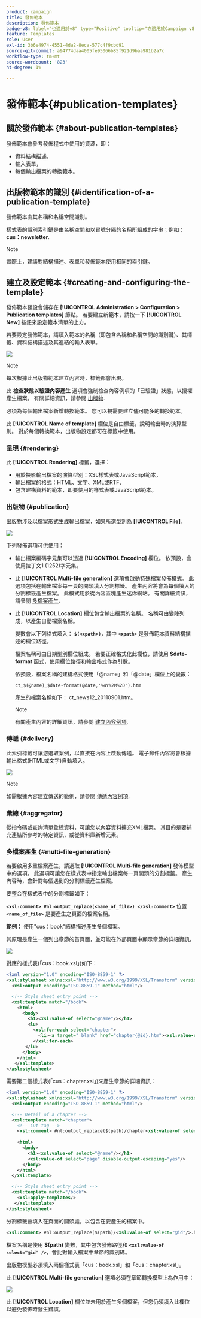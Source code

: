 ```yaml
---
product: campaign
title: 發佈範本
description: 發佈範本
badge-v8: label="也適用於v8" type="Positive" tooltip="亦適用於Campaign v8"
feature: Templates
role: User
exl-id: 3b6e4974-4551-4da2-8eca-577c4f9cbd91
source-git-commit: a94774daa4005fe95066b85f921d9baa981b2a7c
workflow-type: tm+mt
source-wordcount: '823'
ht-degree: 1%

---
```


# 發佈範本{#publication-templates}

## 關於發佈範本 {#about-publication-templates}

發佈範本會參考發佈程式中使用的資源，即：

* 資料結構描述，
* 輸入表單，
* 每個輸出檔案的轉換範本。

## 出版物範本的識別 {#identification-of-a-publication-template}

發佈範本由其名稱和名稱空間識別。

樣式表的識別索引鍵是由名稱空間和以冒號分隔的名稱所組成的字串；例如： **cus：newsletter**.

>[!NOTE]
>
>實際上，建議對結構描述、表單和發佈範本使用相同的索引鍵。

## 建立及設定範本 {#creating-and-configuring-the-template}

發佈範本預設會儲存在 **[!UICONTROL Administration > Configuration > Publication templates]** 節點。 若要建立新範本，請按一下 **[!UICONTROL New]** 按鈕來設定範本清單的上方。

若要設定發佈範本，請填入範本的名稱（即包含名稱和名稱空間的識別鍵）、其標籤、資料結構描述及其連結的輸入表單。

![](assets/d_ncs_content_model.png)

>[!NOTE]
>
>每次根據此出版物範本建立內容時，標籤都會出現。

此 **檢查狀態以驗證內容產生** 選項會強制檢查內容例項的「已驗證」狀態，以授權產生檔案。 有關詳細資訊，請參閱 [出版物](#publication).

必須為每個輸出檔案新增轉換範本。 您可以視需要建立儘可能多的轉換範本。

此 **[!UICONTROL Name of template]** 欄位是自由標籤，說明輸出時的演算型別。 對於每個轉換範本，出版物設定都可在標籤中使用。

### 呈現 {#rendering}

此 **[!UICONTROL Rendering]** 標籤，選擇：

* 用於投影輸出檔案的演算型別：XSL樣式表或JavaScript範本，
* 輸出檔案的格式：HTML、文字、XML或RTF、
* 包含建構資料的範本，即要使用的樣式表或JavaScript範本。

### 出版物 {#publication}

出版物涉及以檔案形式生成輸出檔案，如果所選型別為 **[!UICONTROL File]**.

![](assets/d_ncs_content_model2.png)

下列發佈選項可供使用：

* 輸出檔案編碼字元集可以透過 **[!UICONTROL Encoding]** 欄位。 依預設，會使用拉丁文1 (1252)字元集。
* 此 **[!UICONTROL Multi-file generation]** 選項會啟動特殊檔案發佈模式。 此選項包括在輸出檔案每一頁的開頭填入分割標籤。 產生內容將會為每個填入的分割標籤產生檔案。 此模式用於從內容區塊產生迷你網站。 有關詳細資訊，請參閱 [多檔案產生](#multi-file-generation).
* 此 **[!UICONTROL Location]** 欄位包含輸出檔案的名稱。 名稱可由變陣列成，以產生自動檔案名稱。

  變數會以下列格式填入： **`$(<xpath>)`**，其中 **`<xpath>`** 是發佈範本資料結構描述的欄位路徑。

  檔案名稱可由日期型別欄位組成。 若要正確格式化此欄位，請使用 **$date-format** 函式，使用欄位路徑和輸出格式作為引數。

  依預設，檔案名稱的建構格式使用「@name」和「@date」欄位上的變數：

  ```xml
  ct_$(@name)_$date-format(@date,'%4Y%2M%2D').htm
  ```

  產生的檔案名稱如下： ct_news12_20110901.htm。

  >[!NOTE]
  >
  >有關產生內容的詳細資訊，請參閱 [建立內容例項](using-a-content-template.md#creating-a-content-instance).

### 傳遞 {#delivery}

此索引標籤可讓您選取案例，以直接在內容上啟動傳送。 電子郵件內容將會根據輸出格式(HTML或文字)自動填入。

![](assets/d_ncs_content_model3.png)

>[!NOTE]
>
>如需根據內容建立傳送的範例，請參閱 [傳遞內容例項](using-a-content-template.md#delivering-a-content-instance).

### 彙總 {#aggregator}

從指令碼或查詢清單彙總資料，可讓您以內容資料擴充XML檔案。 其目的是要補充連結所參考的特定資訊，或從資料庫新增元素。

### 多檔案產生 {#multi-file-generation}

若要啟用多重檔案產生，請選取 **[!UICONTROL Multi-file generation]** 發佈模型中的選項。 此選項可讓您在樣式表中指定輸出檔案每一頁開頭的分割標籤。 產生內容時，會針對每個遇到的分割標籤產生檔案。

要整合在樣式表中的分割標籤如下：

**`<xsl:comment> #nl:output_replace(<name_of_file>) </xsl:comment>`** 位置 **`<name_of_file>`** 是要產生之頁面的檔案名稱。

**範例：** 使用&quot;cus：book&quot;結構描述產生多個檔案。

其原理是產生一個列出章節的首頁面，並可能在外部頁面中顯示章節的詳細資訊。

![](assets/d_ncs_content_chunk.png)

對應的樣式表(「cus：book.xsl」)如下：

```xml
<?xml version="1.0" encoding="ISO-8859-1" ?>
<xsl:stylesheet xmlns:xsl="http://www.w3.org/1999/XSL/Transform" version="1.0">
  <xsl:output encoding="ISO-8859-1" method="html"/>

  <!-- Style sheet entry point -->
  <xsl:template match="/book">
    <html>
      <body>
        <h1><xsl:value-of select="@name"/></h1>
        <lu>
          <xsl:for-each select="chapter">
            <li><a target="_blank" href="chapter{@id}.htm"><xsl:value-of select="@name"/></a></li>  
          </xsl:for-each>
       </lu>
      </body>
    </html>
   </xsl:template>
</xsl:stylesheet>
```

需要第二個樣式表(「cus：chapter.xsl」)來產生章節的詳細資訊：

```xml
<?xml version="1.0" encoding="ISO-8859-1" ?>
<xsl:stylesheet xmlns:xsl="http://www.w3.org/1999/XSL/Transform" version="1.0">
  <xsl:output encoding="ISO-8859-1" method="html"/>

  <!-- Detail of a chapter -->
  <xsl:template match="chapter">
    <!-- Cut tag -->   
    <xsl:comment> #nl:output_replace($(path)/chapter<xsl:value-of select="@id"/>.htm)</xsl:comment>
    
    <html>
      <body>
        <h1><xsl:value-of select="@name"/></h1>
        <xsl:value-of select="page" disable-output-escaping="yes"/>
      </body>
    </html>
  </xsl:template>

  <!-- Style sheet entry point -->
  <xsl:template match="/book">
    <xsl:apply-templates/>
   </xsl:template>
</xsl:stylesheet>
```

分割標籤會填入在頁面的開頭處，以包含在要產生的檔案中。

```xml
<xsl:comment> #nl:output_replace($(path)/<xsl:value-of select="@id"/>.htm)</xsl:comment>
```

檔案名稱是使用 **$(path)** 變數，其中包含發佈路徑和 **`<xsl:value-of select="@id" />`**，會比對輸入檔案中章節的識別碼。

出版物模型必須填入兩個樣式表「cus：book.xsl」和「cus：chapter.xsl」。

此 **[!UICONTROL Multi-file generation]** 選項必須在章節轉換模型上為作用中：

![](assets/d_ncs_content_chunk2.png)

此 **[!UICONTROL Location]** 欄位並未用於產生多個檔案，但您仍須填入此欄位以避免發佈時發生錯誤。
